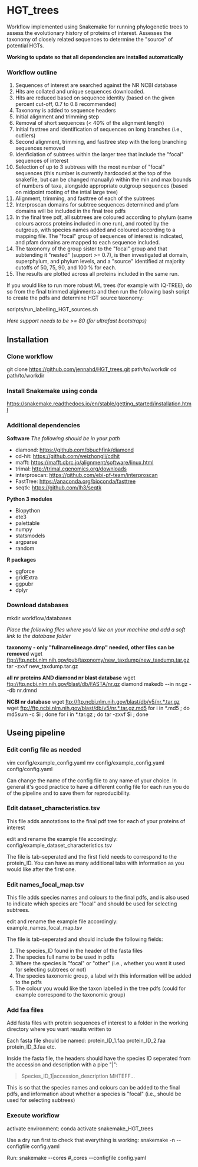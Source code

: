 # HGT_trees
Workflow implemented using Snakemake for running phylogenetic trees to assess the evolutionary history of proteins of interest. Assesses the taxonomy of closely related sequences to determine the "source" of potential HGTs.

**Working to update so that all dependencies are installed automatically**

### Workflow outline

1. Sequences of interest are searched against the NR NCBI database
2. Hits are collated and unique sequences downloaded.
3. Hits are reduced based on sequence identity (based on the given percent cut-off, 0.7 to 0.8 recommended)
4. Taxonomy is added to sequence headers
5. Initial alignment and trimming step
6. Removal of short sequences (< 40% of the alignment length)
7. Initial fasttree and identification of sequences on long branches (i.e., outliers)
8. Second alignment, trimming, and fasttree step with the long branching sequences removed
9. Idenficiation of subtrees within the larger tree that include the "focal" sequences of interest
10. Selection of up to 3 subtrees with the most number of "focal" sequences (this number is currently hardcoded at the top of the snakefile, but can be changed manually) within the min and max bounds of numbers of taxa, alongside appropriate outgroup sequences (based on midpoint rooting of the intial large tree)
11. Alignment, trimming, and fasttree of each of the subtrees
12. Interproscan domains for subtree sequences determined and pfam domains will be included in the final tree pdfs
13. In the final tree pdf, all subtrees are coloured according to phylum (same colours across proteins included in one run), and rooted by the outgroup, with species names added and coloured according to a mapping file. The "focal" group of sequences of interest is indicated, and pfam domains are mapped to each sequence included.
14. The taxonomy of the group sister to the "focal" group and that subtending it "nested" (support >= 0.7), is then investigated at domain, superphylum, and phylum levels, and a "source" identified at majority cutoffs of 50, 75, 90, and 100 % for each.
15. The results are plotted across all proteins included in the same run.

If you would like to run more robust ML trees (for example with IQ-TREE), do so from the final trimmed alginments and then run the following bash script to create the pdfs and determine HGT source taxonomy:

scripts/run_labelling_HGT_sources.sh

*Here support needs to be >= 80 (for ultrafast bootstraps)*

## Installation

### Clone workflow
git clone https://github.com/jennahd/HGT_trees.git path/to/workdir
cd path/to/workdir

### Install Snakemake using conda
https://snakemake.readthedocs.io/en/stable/getting_started/installation.html

### Additional dependencies

**Software**
*The following should be in your path*
- diamond: https://github.com/bbuchfink/diamond
- cd-hit: https://github.com/weizhongli/cdhit
- mafft: https://mafft.cbrc.jp/alignment/software/linux.html
- trimal: http://trimal.cgenomics.org/downloads
- interproscan: https://github.com/ebi-pf-team/interproscan
- FastTree: https://anaconda.org/bioconda/fasttree
- seqtk: https://github.com/lh3/seqtk

**Python 3 modules**
- Biopython
- ete3
- palettable
- numpy
- statsmodels
- argparse
- random

**R packages**
- ggforce
- gridExtra
- ggpubr
- dplyr

### Download databases
mkdir workflow/databases

*Place the following files where you'd like on your machine and add a soft link to the database folder*

**taxonomy - only "fullnamelineage.dmp" needed, other files can be removed**
wget ftp://ftp.ncbi.nlm.nih.gov/pub/taxonomy/new_taxdump/new_taxdump.tar.gz
tar -zxvf new_taxdump.tar.gz

**all nr proteins AND diamond nr blast database**
wget ftp://ftp.ncbi.nlm.nih.gov/blast/db/FASTA/nr.gz
diamond makedb --in nr.gz --db nr.dmnd

**NCBI nr database**
wget ftp://ftp.ncbi.nlm.nih.gov/blast/db/v5/nr.*.tar.gz
wget ftp://ftp.ncbi.nlm.nih.gov/blast/db/v5/nr.*.tar.gz.md5
for i in *.md5 ; do md5sum -c $i ; done
for i in *.tar.gz ; do tar -zxvf $i ; done

## Useing pipeline

### Edit config file as needed
vim config/example_config.yaml
mv config/example_config.yaml config/config.yaml

Can change the name of the config file to any name of your choice. In general it's good practice to have a different config file for each run you do of the pipeline and to save them for reproducibility.

### Edit dataset_characteristics.tsv
This file adds annotations to the final pdf tree for each of your proteins of interest

edit and rename the example file accordingly:
config/example_dataset_characteristics.tsv

The file is tab-seperated and the first field needs to correspond to the protein_ID. You can have as many additional tabs with information as you would like after the first one.

### Edit names_focal_map.tsv
This file adds species names and colours to the final pdfs, and is also used to indicate which species are "focal" and should be used for selecting subtrees.

edit and rename the example file accordingly:
example_names_focal_map.tsv

The file is tab-seperated and should include the following fields:

1. The species_ID found in the header of the fasta files
2. The species full name to be used in pdfs
3. Where the species is "focal" or "other" (i.e., whether you want it used for selecting subtrees or not)
4. The species taxonomic group, a label with this information will be added to the pdfs
5. The colour you would like the taxon labelled in the tree pdfs (could for example correspond to the taxonomic group) 

### Add faa files
Add fasta files with protein sequences of interest to a folder in the working directory where you want results written to

Each fasta file should be named:
protein_ID_1.faa
protein_ID_2.faa
protein_ID_3.faa etc.

Inside the fasta file, the headers should have the species ID seperated from the accession and description with a pipe "|":

>Species_ID_1|accession_description
MHTEFF...

This is so that the species names and colours can be added to the final pdfs, and information about whether a species is "focal" (i.e., should be used for selecting subtrees)

### Execute workflow
activate environment:
conda activate snakemake_HGT_trees

Use a dry run first to check that everything is working:
snakemake -n --configfile config.yaml 

Run:
snakemake --cores #_cores --configfile config.yaml
